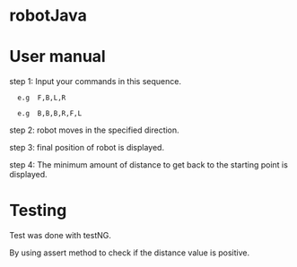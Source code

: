 # robotJava
# User manual

step 1: Input your commands in this sequence.

      e.g  F,B,L,R
      
      e.g  B,B,B,R,F,L

step 2: robot moves in the specified direction.

step 3: final position of robot is displayed.

step 4: The minimum amount of distance to get back to the starting point is displayed.

# Testing
Test was done with testNG.

By using assert method to check if the distance value is positive.